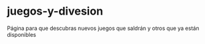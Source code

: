 # juegos-y-divesion
Página para que descubras nuevos juegos que saldrán y otros que ya están disponibles
